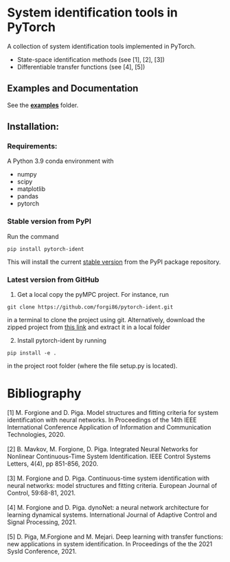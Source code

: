 # System identification tools in PyTorch
A collection of system identification tools implemented in PyTorch.

* State-space identification methods (see [1], [2], [3])
* Differentiable transfer functions (see [4], [5])

## Examples and Documentation

See the [**examples**](examples) folder.


## Installation:

### Requirements:
A Python 3.9 conda environment with

 * numpy
 * scipy
 * matplotlib
 * pandas
 * pytorch
 
### Stable version from PyPI

Run the command 

```
pip install pytorch-ident
```
This will install the current [stable version](https://pypi.org/project/pytorch-ident/) from the PyPI package repository.

### Latest version from GitHub
1. Get a local copy the pyMPC project. For instance, run 
```
git clone https://github.com/forgi86/pytorch-ident.git
```
in a terminal to clone the project using git. Alternatively, download the zipped project from [this link](https://github.com/forgi86/pytorch-ident/zipball/master) and extract it in a local folder

2. Install pytorch-ident by running
```
pip install -e .
```
in the project root folder (where the file setup.py is located). 

# Bibliography
[1] M. Forgione and D. Piga. Model structures and fitting criteria for system identification with neural networks. In Proceedings of the 14th IEEE International Conference Application of Information and Communication Technologies, 2020. <br/><br/>
[2] B. Mavkov, M. Forgione, D. Piga. Integrated Neural Networks for Nonlinear Continuous-Time System Identification. IEEE Control Systems Letters, 4(4), pp 851-856, 2020. <br/><br/>
[3] M. Forgione and D. Piga. Continuous-time system identification with neural networks: model structures and fitting criteria. European Journal of Control, 59:68-81, 2021. <br/><br/>
[4] M. Forgione and D. Piga. dynoNet: a neural network architecture for learning dynamical systems. International Journal of Adaptive Control and Signal Processing, 2021. <br/><br/>
[5] D. Piga, M.Forgione and M. Mejari. Deep learning with transfer functions: new applications in system identification. In Proceedings of the the 2021 SysId Conference, 2021. <br/><br/>